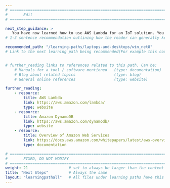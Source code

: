 ```yaml
---
# ================================================================================
#       Edit
# ================================================================================

next_step_guidance: >
   You have now learned how to use AWS Lambda for an IoT solution. You can now learn how to develop IoT applications with .NET 8 on Windows on Arm.
# 1-3 sentence recommendation outlining how the reader can generally keep learning about these topics, and a specific explanation of why the next step is being recommended.

recommended_path: "/learning-paths/laptops-and-desktops/win_net8"
# Link to the next learning path being recommended(For example this could be /learning-paths/servers-and-cloud-computing/mongodb).


# further_reading links to references related to this path. Can be:
    # Manuals for a tool / software mentioned   (type: documentation)
    # Blog about related topics                 (type: blog)
    # General online references                 (type: website) 

further_reading:
    - resource:
        title: AWS Lambda
        link: https://aws.amazon.com/lambda/
        type: website
    - resource:
        title: Amazon DynamoDB
        link: https://aws.amazon.com/dynamodb/
        type: website
    - resource:
        title: Overview of Amazon Web Services
        link: https://docs.aws.amazon.com/whitepapers/latest/aws-overview/introduction.html
        type: documentation

# ================================================================================
#       FIXED, DO NOT MODIFY
# ================================================================================
weight: 21                  # set to always be larger than the content in this path, and one more than 'review'
title: "Next Steps"         # Always the same
layout: "learningpathall"   # All files under learning paths have this same wrapper
---
```

